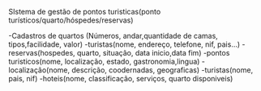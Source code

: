 SIstema de gestão de pontos turisticas(ponto turísticos/quarto/hóspedes/reservas)

-Cadastros de quartos (Números, andar,quantidade de camas, tipos,facilidade, valor)
-turistas(nome, endereço, telefone, nif, pais...)
-reservas(hospedes, quarto, situação, data inicio,data fim)
-pontos turisticos(nome, localização, estado, gastronomia,lingua)
-localização(nome, descrição, coodernadas, geograficas)
-turistas(nome, pais, nif)
-hoteis(nome, classificação, serviços, quarto disponiveis)

